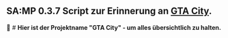 ## SA:MP 0.3.7 Script zur Erinnerung an [GTA City].
:mega: # **Hier ist der Projektname "GTA City" - um alles übersichtlich zu halten.**




[GTA City]: <https://www.google.com/search?q=rpg+city+de&source=lnms&tbm=isch&sa=X&ved=0ahUKEwiQ2fbLz5PgAhXSwAIHHUp-BicQ_AUIDygC&biw=1920&bih=889>